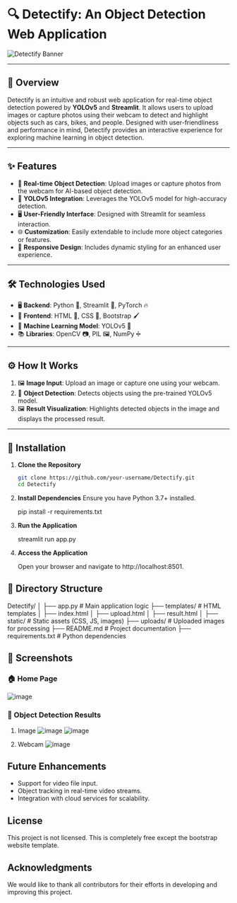 # 🔍 Detectify: An Object Detection Web Application

![Detectify Banner](C:\Users\Sunny\Pictures\banner.png)

---

## 📖 Overview
Detectify is an intuitive and robust web application for real-time object detection powered by **YOLOv5** and **Streamlit**. It allows users to upload images or capture photos using their webcam to detect and highlight objects such as cars, bikes, and people. Designed with user-friendliness and performance in mind, Detectify provides an interactive experience for exploring machine learning in object detection.

---

## ✨ Features
- 🚀 **Real-time Object Detection**: Upload images or capture photos from the webcam for AI-based object detection.  
- 🎯 **YOLOv5 Integration**: Leverages the YOLOv5 model for high-accuracy detection.  
- 🖥️ **User-Friendly Interface**: Designed with Streamlit for seamless interaction.  
- 🌐 **Customization**: Easily extendable to include more object categories or features.  
- 📱 **Responsive Design**: Includes dynamic styling for an enhanced user experience.  

---

## 🛠️ Technologies Used

- 🖥️ **Backend**: Python 🐍, Streamlit 🌟, PyTorch 🔥  
- 🎨 **Frontend**: HTML 📄, CSS 🎨, Bootstrap 🖌️  
- 🤖 **Machine Learning Model**: YOLOv5 🎯  
- 📚 **Libraries**: OpenCV 📷, PIL 🖼️, NumPy ➗  

---

## ⚙️ How It Works

1. 🖼️ **Image Input**: Upload an image or capture one using your webcam.  
2. 🎯 **Object Detection**: Detects objects using the pre-trained YOLOv5 model.  
3. 🖼️ **Result Visualization**: Highlights detected objects in the image and displays the processed result.  

---

## 📝 Installation

1. **Clone the Repository**  
   ```bash
   git clone https://github.com/your-username/Detectify.git
   cd Detectify
   
2. **Install Dependencies**
   Ensure you have Python 3.7+ installed.

   pip install -r requirements.txt
   
3. **Run the Application**

   streamlit run app.py

4. **Access the Application**

   Open your browser and navigate to http://localhost:8501.


## 📂 Directory Structure

Detectify/
│
├── app.py           # Main application logic
├── templates/       # HTML templates
│   ├── index.html
│   ├── upload.html
│   ├── result.html
│
├── static/          # Static assets (CSS, JS, images)
├── uploads/         # Uploaded images for processing
├── README.md        # Project documentation
├── requirements.txt # Python dependencies



## 📸 Screenshots

### 🏠 Home Page
![image](https://github.com/user-attachments/assets/98362e3f-e137-4c50-a1d6-4a75531eaf10)

### 🎯 Object Detection Results
1. Image
   ![image](https://github.com/user-attachments/assets/7de543b0-d50d-4b2b-b9b9-2c360e43d8d7)
   ![image](https://github.com/user-attachments/assets/4a9604be-caf1-440a-a2cc-d19ada7d8854)
   
2. Webcam
   ![image](https://github.com/user-attachments/assets/77ca08ee-fe1b-410f-a1e0-98a663969b4a)


## Future Enhancements
- Support for video file input.
- Object tracking in real-time video streams.
- Integration with cloud services for scalability.

## License
This project is not licensed. This is completely free except the bootstrap website template.

## Acknowledgments
We would like to thank all contributors for their efforts in developing and improving this project.
